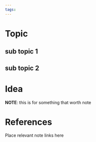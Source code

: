 ```yaml
---
tags:
---
```

# Topic
## sub topic 1

## sub topic 2

# Idea 

**NOTE**: this is for something that worth note

# References
Place relevant note links here